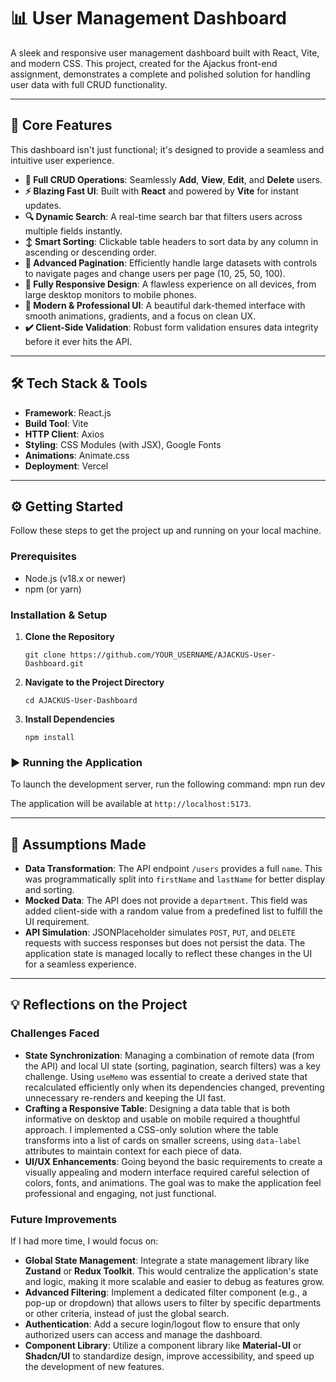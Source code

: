 # 📊 User Management Dashboard

A sleek and responsive user management dashboard built with React, Vite, and modern CSS. This project, created for the Ajackus front-end assignment, demonstrates a complete and polished solution for handling user data with full CRUD functionality.


---

## 🚀 Core Features

This dashboard isn't just functional; it's designed to provide a seamless and intuitive user experience.

*   **👤 Full CRUD Operations**: Seamlessly **Add**, **View**, **Edit**, and **Delete** users.
*   **⚡ Blazing Fast UI**: Built with **React** and powered by **Vite** for instant updates.
*   **🔍 Dynamic Search**: A real-time search bar that filters users across multiple fields instantly.
*   **↕️ Smart Sorting**: Clickable table headers to sort data by any column in ascending or descending order.
*   **📄 Advanced Pagination**: Efficiently handle large datasets with controls to navigate pages and change users per page (10, 25, 50, 100).
*   **📱 Fully Responsive Design**: A flawless experience on all devices, from large desktop monitors to mobile phones.
*   **🎨 Modern & Professional UI**: A beautiful dark-themed interface with smooth animations, gradients, and a focus on clean UX.
*   **✔️ Client-Side Validation**: Robust form validation ensures data integrity before it ever hits the API.

---

## 🛠️ Tech Stack & Tools

*   **Framework**: React.js
*   **Build Tool**: Vite
*   **HTTP Client**: Axios
*   **Styling**: CSS Modules (with JSX), Google Fonts
*   **Animations**: Animate.css
*   **Deployment**: Vercel

---

## ⚙️ Getting Started

Follow these steps to get the project up and running on your local machine.

### Prerequisites

*   Node.js (v18.x or newer)
*   npm (or yarn)

### Installation & Setup

1.  **Clone the Repository**
    ```
    git clone https://github.com/YOUR_USERNAME/AJACKUS-User-Dashboard.git
    ```

2.  **Navigate to the Project Directory**
    ```
    cd AJACKUS-User-Dashboard
    ```

3.  **Install Dependencies**
    ```
    npm install
    ```

### ▶️ Running the Application

To launch the development server, run the following command:
mpn run dev


The application will be available at `http://localhost:5173`.

---

## 📝 Assumptions Made

*   **Data Transformation**: The API endpoint `/users` provides a full `name`. This was programmatically split into `firstName` and `lastName` for better display and sorting.
*   **Mocked Data**: The API does not provide a `department`. This field was added client-side with a random value from a predefined list to fulfill the UI requirement.
*   **API Simulation**: JSONPlaceholder simulates `POST`, `PUT`, and `DELETE` requests with success responses but does not persist the data. The application state is managed locally to reflect these changes in the UI for a seamless experience.

---

## 💡 Reflections on the Project

### Challenges Faced

*   **State Synchronization**: Managing a combination of remote data (from the API) and local UI state (sorting, pagination, search filters) was a key challenge. Using `useMemo` was essential to create a derived state that recalculated efficiently only when its dependencies changed, preventing unnecessary re-renders and keeping the UI fast.
*   **Crafting a Responsive Table**: Designing a data table that is both informative on desktop and usable on mobile required a thoughtful approach. I implemented a CSS-only solution where the table transforms into a list of cards on smaller screens, using `data-label` attributes to maintain context for each piece of data.
*   **UI/UX Enhancements**: Going beyond the basic requirements to create a visually appealing and modern interface required careful selection of colors, fonts, and animations. The goal was to make the application feel professional and engaging, not just functional.

### Future Improvements

If I had more time, I would focus on:

*   **Global State Management**: Integrate a state management library like **Zustand** or **Redux Toolkit**. This would centralize the application's state and logic, making it more scalable and easier to debug as features grow.
*   **Advanced Filtering**: Implement a dedicated filter component (e.g., a pop-up or dropdown) that allows users to filter by specific departments or other criteria, instead of just the global search.
*   **Authentication**: Add a secure login/logout flow to ensure that only authorized users can access and manage the dashboard.
*   **Component Library**: Utilize a component library like **Material-UI** or **Shadcn/UI** to standardize design, improve accessibility, and speed up the development of new features.



